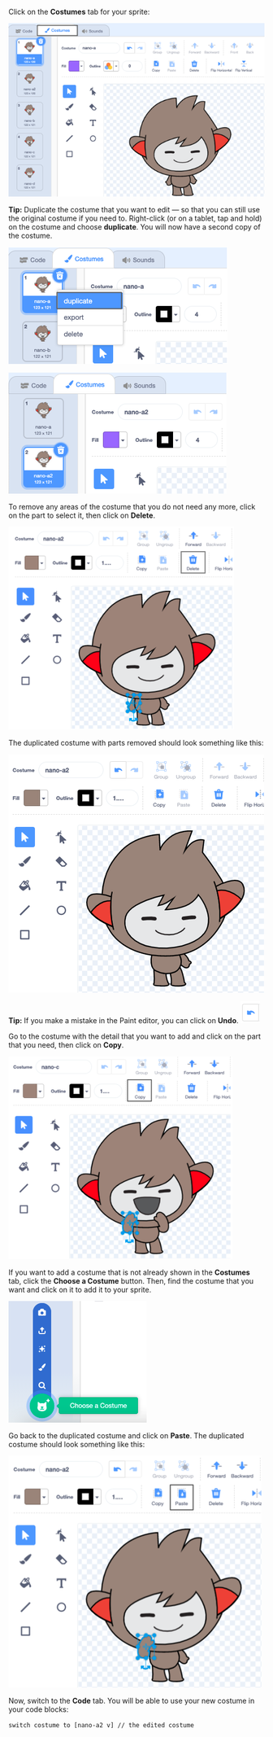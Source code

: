 Click on the **Costumes** tab for your sprite:

![The available costumes for the Nano sprite.](images/nano-costumes.png)

**Tip:** Duplicate the costume that you want to edit — so that you can still use the original costume if you need to. Right-click (or on a tablet, tap and hold) on the costume and choose **duplicate**. You will now have a second copy of the costume.

![The menu to duplicate costumes.](images/nano-duplicate-costume.png)

![The location of the duplicated costume.](images/nano-a2-costume.png)

To remove any areas of the costume that you do not need any more, click on the part to select it, then click on **Delete**.

![The Nano costume with their arm selected.](images/nano-arm-selected.png)

The duplicated costume with parts removed should look something like this:

![The Nano costume with their arm deleted.](images/nano-arm-deleted.png)

**Tip:** If you make a mistake in the Paint editor, you can click on **Undo**. ![Image of the 'Undo' icon.](images/nano-undo.png)

Go to the costume with the detail that you want to add and click on the part that you need, then click on **Copy**.

![The nano-c costume with their arm selected.](images/nano-c-arm-selected.png)

If you want to add a costume that is not already shown in the **Costumes** tab, click the **Choose a Costume** button. Then, find the costume that you want and click on it to add it to your sprite. 

![The 'Choose a Costume' button highlighted.](images/choose-a-costume.png)

Go back to the duplicated costume and click on **Paste**. The duplicated costume should look something like this:

![The nano-a2 costume with their new arm.](images/nano-a2-new-arm.png)

Now, switch to the **Code** tab. You will be able to use your new costume in your code blocks:

```blocks3
switch costume to [nano-a2 v] // the edited costume
```
